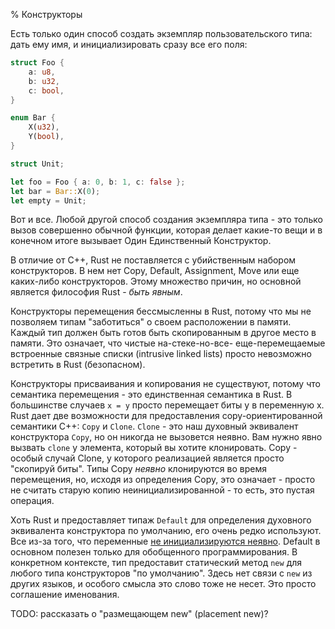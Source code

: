 % Конструкторы

Есть только один способ создать экземпляр пользовательского типа: дать ему имя,
и инициализировать сразу все его поля:

```rust
struct Foo {
    a: u8,
    b: u32,
    c: bool,
}

enum Bar {
    X(u32),
    Y(bool),
}

struct Unit;

let foo = Foo { a: 0, b: 1, c: false };
let bar = Bar::X(0);
let empty = Unit;
```

Вот и все. Любой другой способ создания экземпляра типа - это только
вызов  совершенно обычной функции, которая делает какие-то вещи и в конечном 
итоге вызывает Один Единственный Конструктор.

В отличие от C++, Rust не поставляется с убийственным набором конструкторов. В
нем нет Copy, Default, Assignment, Move или еще каких-либо конструкторов. Этому
множество причин, но основной является философия Rust - *быть явным*.

Конструкторы перемещения бессмысленны в Rust, потому что мы не позволяем типам
"заботиться" о своем расположении в памяти. Каждый тип должен быть готов быть
скопированным в другое место в памяти. Это означает, что чистые на-стеке-но-все-
еще-перемещаемые встроенные связные списки (intrusive linked lists) просто 
невозможно встретить в Rust (безопасном).

Конструкторы присваивания и копирования не существуют, потому что семантика
перемещения - это единственная семантика в Rust. В большинстве случаев `x = y`
просто перемещает биты y в переменную x. Rust дает две возможности для
предоставления copy-ориентированной семантики C++: `Copy` и `Clone`. `Clone` - это
наш духовный эквивалент конструктора `Copy`, но он никогда не вызовется неявно.
Вам нужно явно вызвать `clone` у элемента, который вы хотите клонировать. Copy -
особый случай Clone, у которого реализацией является просто "скопируй биты".
Типы Copy *неявно* клонируются во время перемещения, но, исходя из определения 
Copy, это означает - просто не считать старую копию неинициализированной - то есть, 
это пустая операция.

Хоть Rust и предоставляет типаж `Default` для определения духовного эквивалента
конструктора по умолчанию, его очень редко используют. Все из-за того, что
переменные [не инициализируются неявно][uninit]. Default в основном полезен
только для обобщенного программирования. В конкретном контексте, тип предоставит
статический метод `new` для любого типа конструкторов "по умолчанию". Здесь нет
связи с `new` из других языков, и особого смысла это слово тоже не несет. Это
просто соглашение именования.

TODO: рассказать о "размещающем new" (placement new)?

[uninit]: uninitialized.html
